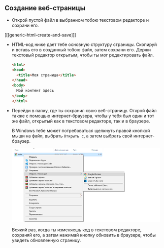 ## Создание веб-страницы

- Открой пустой файл в выбранном тобою текстовом редакторе и сохрани его.

[[[generic-html-create-and-save]]]

- HTML-код ниже дает тебе основную структуру страницы. Скопируй и вставь его в созданный тобою файл, затем сохрани его. Держи текстовый редактор открытым, чтобы ты мог редактировать файл.

  ```html
  <html>
  <head>
    <title>Моя страница</title>
  </head>
  <body>
    Мой контент здесь
  </body>
  </html>
  ```

- Перейди в папку, где ты сохранил свою веб-страницу. Открой файл также с помощью интернет-браузера, чтобы у тебя был один и тот же файл, открытый как в текстовом редакторе, так и в браузере.

  В Windows тебе может потребоваться щелкнуть правой кнопкой мыши на файл, выбрать `Открыть с`, а затем выбрать свой интернет-браузер.

  ![Открыть с помощью браузера](images/open-with-browser.png)

  Всякий раз, когда ты изменяешь код в текстовом редакторе, сохраняй его, а затем нажимай кнопку обновить в браузере, чтобы увидеть обновленную страницу.
